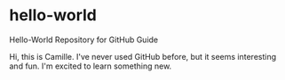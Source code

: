 # hello-world
Hello-World Repository for GitHub Guide

Hi, this is Camille. I've never used GitHub before, but it seems interesting and fun. I'm excited to learn something new.


